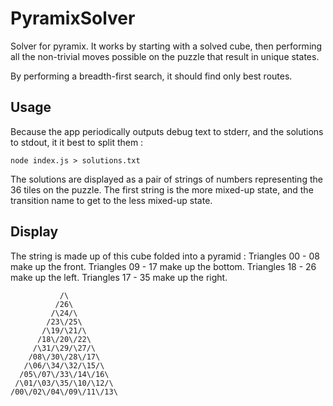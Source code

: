 # PyramixSolver
Solver for pyramix. It works by starting with a solved cube, then performing all the non-trivial moves possible on the puzzle that result in unique states.

By performing a breadth-first search, it should find only best routes.

## Usage
Because the app periodically outputs debug text to stderr, and the solutions to stdout, it it best to split them :

`node index.js > solutions.txt`

The solutions are displayed as a pair of strings of numbers representing the 36 tiles on the puzzle. The first string is the more mixed-up state, and the transition name to get to the less mixed-up state.

## Display
The string is made up of this cube folded into a pyramid :
Triangles 00 - 08 make up the front.
Triangles 09 - 17 make up the bottom.
Triangles 18 - 26 make up the left.
Triangles 17 - 35 make up the right.

```
           /\
          /26\
         /\24/\
        /23\/25\
       /\19/\21/\
      /18\/20\/22\
     /\31/\29/\27/\
    /08\/30\/28\/17\
   /\06/\34/\32/\15/\
  /05\/07\/33\/14\/16\
 /\01/\03/\35/\10/\12/\
/00\/02\/04\/09\/11\/13\
```
